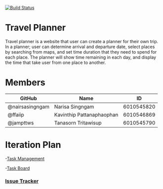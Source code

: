 [![Build Status](https://travis-ci.com/narisasingngam/TravelPlanner.svg?branch=dev-test-django)](https://travis-ci.com/narisasingngam/TravelPlanner)

# Travel Planner
Travel planner is a website that user can create a planner for their own trip. In a planner; user can determine arrival and departure date, select places by searching from maps, and set time duration that they need to spend for each place. The planner will show time remaining in each day, and display the time that take user from one place to another.

# Members
| GitHub  | Name              | ID |
|--------|-----------------------------|-------|
| @nairsasingngam   | Narisa Singngam | 6010545820 |
| @ffaiip | Kavinthip Pattanaphaophan | 6010546869 |
| @jampttws | Tanasorn Tritawisup | 6010545790 |


# Iteration Plan

-[Task Management][task]

-[Task Board][board]


### [Issue Tracker](https://github.com/narisasingngam/TravelPlanner/issues)

[board]:https://trello.com/b/wfRyjm44/work-plan/calendar/2018/10
[task]:https://trello.com/b/wfRyjm44/work-plan
